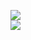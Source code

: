 [![](https://img.shields.io/badge/Made%20With-Github%20Spray-lightgrey.svg?style=for-the-badge&logo=github)](https://github.com/Annihil/github-spray#14635)  
[![](https://i.imgur.com/2DrTn0Z.gif)](https://github.com/Annihil/github-spray)